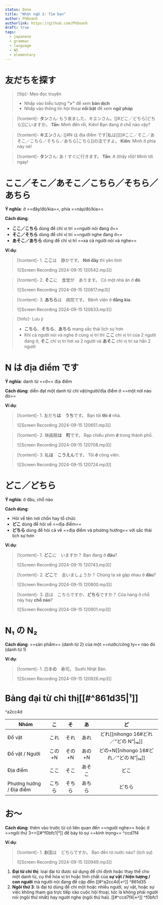 ```yaml
---
status: Done
title: "Nhật ngữ 3: Tìm bạn"
author: PhDoanh
authorlink: https://github.com/PhDoanh
draft: true
tags:
  - japanese
  - grammar
  - language
  - N5
  - elementary
---
```

# 友だちを探す
> [!tip]- Mẹo đọc truyện
> - Nhấp vào biểu tượng **">"** để xem **bản dịch**
> - Nhấp vào thông tin hội thoại **nổi bật** để xem **ngữ pháp**

> [!content]- **タン**さん: もう来ました、キエンさん。[[#どこ／どちら|どちら]]にいますか。
> **Tấn**: Mình đến rồi, Kiên! Bạn đang ở chỗ nào vậy?

> [!content]- **キエン**さん: [[#N は địa điểm です|私は]][[#ここ／そこ／あそこ／こちら／そちら／あちら|こちら]]の法ですよ。
> **Kiên**: Mình ở phía này nè!

> [!content]- **タン**さん: あ！すぐに行きます。
> **Tấn**: A (thấy rồi)! Mình tới ngay!

# ここ／そこ／あそこ／こちら／そちら／あちら
**Ý nghĩa**: ở ==đây/đó/kia==, phía ==này/đó/kia==

**Cách dùng**:
- **ここ／こちら** dùng để chỉ vị trí ==người nói đang ở==
- **そこ／そちら** dùng để chỉ vị trí ==người nghe đang ở==
- **あそこ／あちら** dùng để chỉ vị trí ==xa cả người nói và nghe==

**Ví dụ**:
> [!content]- 1\. **ここ**は　静かです。
> **Nơi đây** thì yên tĩnh
> 
> ![[Screen Recording 2024-09-15 120542.mp3]]

> [!content]- 2\. **そこ**に　食堂が　あります。
> Có một nhà ăn ở **đó**.
> 
> ![[Screen Recording 2024-09-15 120617.mp3]]

> [!content]- 3\. **あちら**は　病院です。
> Bệnh viện ở **đằng kia**.
> 
> ![[Screen Recording 2024-09-15 120633.mp3]]

> [!info]- Lưu ý
> - **こちら**、**そちら**、**あちら** mang sắc thái lịch sự hơn
> - Khi cả người nói và nghe ở cùng vị trí thì **ここ** chỉ vị trí của 2 người đang ở, **そこ** chỉ vị trí hơi xa 2 người và **あそこ** chỉ vị trí xa hẳn 2 người

# N は địa điểm です
**Ý nghĩa**: danh từ ==ở== địa điểm

**Cách dùng**: diễn đạt một danh từ chỉ vật/người/địa điểm ở ==một nơi nào đó==

**Ví dụ**:
> [!content]- 1\. 友だち**は　うち**です。
> Bạn tôi **thì ở** nhà.
> 
> ![[Screen Recording 2024-09-15 120651.mp3]]

> [!content]- 2\. 映画館**は　町**です。
> Rạp chiếu phim **ở** trong thành phố.
> 
> ![[Screen Recording 2024-09-15 120708.mp3]]

> [!content]- 3\. 私**は　こうえん**です。
> Tôi **ở** công viên.
> 
> ![[Screen Recording 2024-09-15 120724.mp3]]

# どこ／どちら
**Ý nghĩa**: ở đâu, chỗ nào

**Cách dùng**:
- Hỏi về tên nơi chốn hay tổ chức
- **どこ** dùng để hỏi về ==địa điểm==
- **どちら** dùng để hỏi cả về ==địa điểm và phương hướng== với sắc thái lịch sự hơn

**Ví dụ**:
> [!content]- 1\. **どこ**に　いますか？
> Bạn đang ở **đâu**?
> 
> ![[Screen Recording 2024-09-15 120743.mp3]]

> [!content]- 2\. **どこ**で　会いましょうか？
> Chúng ta sẽ gặp nhau ở **đâu**?
> 
>  ![[Screen Recording 2024-09-15 120800.mp3]]

> [!content]- 3\. 店は　こちらですか、**どちら**ですか？
> Cửa hàng ở chỗ này hay **chỗ nào**?
> 
> ![[Screen Recording 2024-09-15 120901.mp3]]

# N₁ の N₂
**Cách dùng**: ==sản phẩm== (danh từ 2) của một ==nước/công ty== nào đó (danh từ 1)

**Ví dụ**:
> [!content]- 1\. 日本**の**　寿司。
> Sushi Nhật Bản.
> 
> ![[Screen Recording 2024-09-15 120926.mp3]]

# Bảng đại từ chỉ thị[[#^861d35|¹]]
^a2cc4d

| Nhóm                    |  こ   |  そ   |  あ   |                ど                 |
| ----------------------- | :--: | :--: | :--: | :------------------------------: |
| Đồ vật                  |  これ  |  それ  |  あれ  |  どれ[[nihongo 16#どれ／“どの N”\|₁₆]]  |
| Đồ vật / Người          | この+N | その+N | あの+N | どの+N[[nihongo 16#どれ／“どの N”\|₁₆]] |
| Địa điểm                |  ここ  |  そこ  | あそこ  |                どこ                |
| Phương hướng / Địa điểm | こちら  | そちら  | あちら  |               どちら                |

# お～
**Cách dùng**: thêm vào trước từ có liên quan đến ==người nghe== hoặc ở ==ngôi thứ 3==[[#^f0bfc1|²]] để bày tỏ sự ==kính trọng== ^ccd7f4

**Ví dụ**:
> [!content]- 1\. **お**国は　どちらですか。
> Bạn đến từ nước nào? (lịch sự)
> 
> ![[Screen Recording 2024-09-15 120949.mp3]]

1. **Đại từ chỉ thị**: loại đại từ được sử dụng để chỉ định hoặc thay thế cho một danh từ, cụ thể hóa vị trí hoặc tính chất của **sự vật / hiện tượng / con người** mà người nói đang đề cập đến [[#^a2cc4d|↩︎]] ^861d35
2. **Ngôi thứ 3**: là đại từ dùng để chỉ một hoặc nhiều người, sự vật, hoặc sự việc không tham gia trực tiếp vào cuộc hội thoại, tức là không phải người nói (ngôi thứ nhất) hay người nghe (ngôi thứ hai). [[#^ccd7f4|↩︎]] ^f0bfc1

